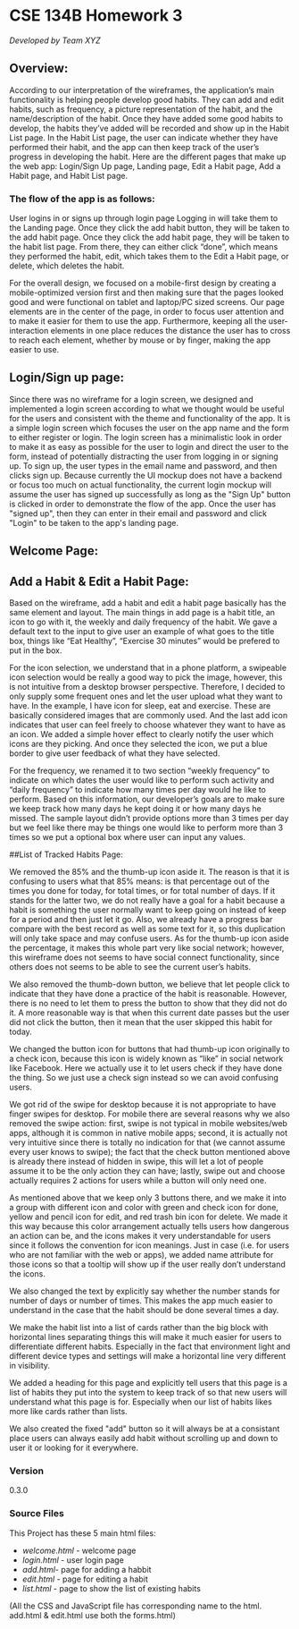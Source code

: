 # CSE 134B Homework 3  
_Developed by Team XYZ_
## Overview:
According to our interpretation of the wireframes, the application’s main functionality is helping people develop good habits. They can add and edit habits, such as frequency, a picture representation of the habit, and the name/description of the habit. Once they have added some good habits to develop, the habits they’ve added will be recorded and show up in the Habit List page. In the Habit List page, the user can indicate whether they have performed their habit, and the app can then
keep track of the user’s progress in developing the habit.
Here are the different pages that make up the web app: Login/Sign Up page, Landing page, Edit a Habit page, Add a Habit page, and Habit List page. 
### The flow of the app is as follows: 
User logins in or signs up through login page Logging in will take them to the Landing page. Once they click the add habit button, they will be taken to the add habit page. Once they click the add habit page, they will be taken to the habit list page. From there, they can either click “done”, which means they performed the habit, edit, which takes them to the Edit a Habit page, or delete, which deletes the habit.

For the overall design, we focused on a mobile-first design by creating a mobile-optimized version first and then making sure that the pages looked good and were functional on tablet and laptop/PC sized screens. Our page elements are in the center of the page, in order to focus user attention and to make it easier for them to use the app. Furthermore, keeping all the user-interaction elements in one place reduces the distance the user has to cross to reach each element, whether by
mouse or by finger, making the app easier to use.

## Login/Sign up page:
Since there was no wireframe for a login screen, we designed and implemented a login screen according to what we thought would be useful for the users and consistent with the theme and functionality of the app. It is a simple login screen which focuses the user on the app name and the form to either register or login. The login screen has a minimalistic look in order to make it as easy as possible for the user to login and direct the user to the form, instead of potentially
distracting the user from logging in or signing up.
To sign up, the user types in the email name and password, and then clicks sign up. Because currently the UI mockup does not have a backend or focus too much on actual functionality, the current login mockup will assume the user has signed up successfully as long as the "Sign Up" button is clicked in order to demonstrate the flow of the app. Once the user has "signed up", then they can enter in their email and password and click "Login" to be taken to the app's landing page.

## Welcome Page:



## Add a Habit & Edit a Habit Page: 
Based on the wireframe, add a habit and edit a habit page basically has the same element and layout. The main things in add page is a habit title, an icon to go with it, the weekly and daily frequency of the habit. We gave a default text to the input to give user an example of what goes to the title box, things like “Eat Healthy”, “Exercise 30 minutes” would be prefered to put in the box. 

For the icon selection, we understand that in a phone platform, a swipeable icon selection would be really a good way to pick the image, however, this is not intuitive from a desktop browser perspective. Therefore, I decided to only supply some frequent ones and let the user upload what they want to have. In the example, I have icon for sleep, eat and exercise. These are basically considered images that are commonly used. And the last add icon indicates that user can feel freely to
choose whatever they want to have as an icon. We added a simple hover effect to clearly notify the user which icons are they picking. And once they selected the icon, we put a blue border to give user feedback of what they have selected. 

For the frequency, we renamed it to two section “weekly frequency” to indicate on which dates the user would like to perform such activity and “daily frequency” to indicate how many times per day would he like to perform. Based on this information, our developer’s goals are to make sure we keep track how many days he kept doing it or how many days he missed. The sample layout didn’t provide options more than 3 times per day but we feel like there may be things one would like
to perform more than 3 times so we put a optional box where user can input any values.



##List of Tracked Habits Page:

We removed the 85% and the thumb-up icon aside it. The reason is that it is confusing to users what that 85% means: is that percentage out of the times you done for today, for total times, or for total number of days. If it stands for the latter two, we do not really have a goal for a habit because a habit is something the user normally want to keep going on instead of keep for a period and then just let it go. Also, we already have a progress bar compare with the best record as well as some text for it, so this duplication will only take space and may confuse users. As for the thumb-up icon aside the percentage, it makes this whole part very like social network; however, this wireframe does not seems to have social connect functionality, since others does not seems to be able to see the current user’s habits.

We also removed the thumb-down button, we believe that let people click to indicate that they have done a practice of the habit is reasonable. However, there is no need to let them to press the button to show that they did not do it. A more reasonable way is that when this current date passes but the user did not click the button, then it mean that the user skipped this habit for today.

We changed the button icon for buttons that had thumb-up icon originally to a check icon, because this icon is widely known as “like” in social network like Facebook. Here we actually use it to let users check if they have done the thing. So we just use a check sign instead so we can avoid confusing users.

We got rid of the swipe for desktop because it is not appropriate to have finger swipes for desktop. For mobile there are several reasons why we also removed the swipe action: first, swipe is not typical in mobile websites/web apps, although it is common in native mobile apps; second, it is actually not very intuitive since there is totally no indication for that (we cannot assume every user knows to swipe); the fact that the check button mentioned above is already there instead of hidden in swipe, this will let a lot of people assume it to be the only action they can have; lastly, swipe out and choose actually requires 2 actions for users while a button will only need one.

As mentioned above that we keep only 3 buttons there, and we make it into a group with different icon and color with green and check icon for done, yellow and pencil icon for edit, and red trash bin icon for delete. We made it this way because this color arrangement actually tells users how dangerous an action can be, and the icons makes it very understandable for users since it follows the convention for icon meanings. Just in case (i.e. for users who are not familiar with the web or apps), we added name attribute for those icons so that a tooltip will show up if the user really don’t understand the icons.

We also changed the text by explicitly say whether the number stands for number of days or number of times. This makes the app much easier to understand in the case that the habit should be done several times a day.

We make the habit list into a list of cards rather than the big block with horizontal lines separating things this will make it much easier for users to differentiate different habits. Especially in the fact that environment light and different device types and settings will make a horizontal line very different in visibility. 

We added a heading for this page and explicitly tell users that this page is a list of habits they put into the system to keep track of so that new users will understand what this page is for. Especially when our list of habits likes more like cards rather than lists.

We also created the fixed "add" button so it will always be at a consistant place users can always easily add habit without scrolling up and down to user it or looking for it everywhere.


### Version
0.3.0

### Source Files

This Project has these 5 main html files:

* _welcome.html_ - welcome page
* _login.html_ - user login page
* _add.html_- page for adding a habbit
* _edit.html_ - page for editing a habit
* _list.html_ - page to show the list of existing habits

(All the CSS and JavaScript file has corresponding name to the html. add.html & edit.html use both the forms.html)
